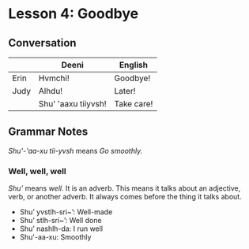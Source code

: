 # Lesson 4: Goodbye

## Conversation
| | Deeni | English |
|---|---|---|
| Erin | Hvmchi! | Goodbye! |
| Judy | Alhdu! | Later! |
| | Shu' 'aaxu tiiyvsh! | Take care! |

## Grammar Notes
_Shu'-'aa-xu tii-yvsh_ means _Go smoothly._

### Well, well, well
_Shu’_ means _well._ It is an adverb. This means it talks about an adjective, verb, or another adverb. It always comes before the thing it talks about.

- Shu’ yvstlh-sri~’: Well-made
- Shu’ stlh-sri~’: Well done
- Shu’ nashlh-da: I run well
- Shu'-aa-xu: Smoothly
